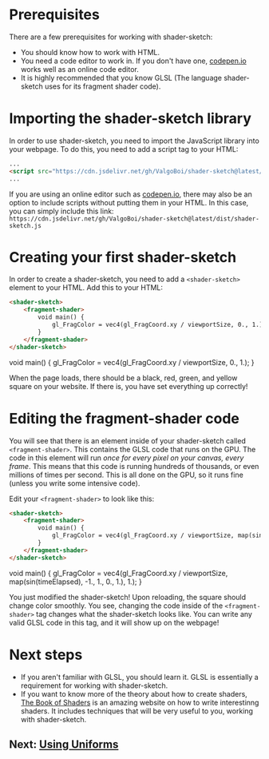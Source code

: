 <script src="../shader-sketch.js"></script>

# Prerequisites
There are a few prerequisites for working with shader-sketch:
- You should know how to work with HTML.
- You need a code editor to work in. If you don't have one, [codepen.io](https://codepen.io/) works well as an online code editor.
- It is highly recommended that you know GLSL (The language shader-sketch uses for its fragment shader code).

# Importing the shader-sketch library
In order to use shader-sketch, you need to import the JavaScript library into your webpage. To do this, you need to add a script tag to your HTML:

```html
...
<script src="https://cdn.jsdelivr.net/gh/ValgoBoi/shader-sketch@latest/dist/shader-sketch.js"></script>
...
```

If you are using an online editor such as [codepen.io](https://codepen.io/), there may also be an option to include scripts without putting them in your HTML. In this case, you can simply include this link: `https://cdn.jsdelivr.net/gh/ValgoBoi/shader-sketch@latest/dist/shader-sketch.js`

# Creating your first shader-sketch
In order to create a shader-sketch, you need to add a `<shader-sketch>` element to your HTML. Add this to your HTML:

```html
<shader-sketch>
    <fragment-shader>
        void main() {
            gl_FragColor = vec4(gl_FragCoord.xy / viewportSize, 0., 1.);
        }
    </fragment-shader>
</shader-sketch>
```
<shader-sketch>
    <fragment-shader>
        void main() {
            gl_FragColor = vec4(gl_FragCoord.xy / viewportSize, 0., 1.);
        }
    </fragment-shader>
</shader-sketch>

When the page loads, there should be a black, red, green, and yellow square on your website. If there is, you have set everything up correctly!

# Editing the fragment-shader code
You will see that there is an element inside of your shader-sketch called `<fragment-shader>`. This contains the GLSL code that runs on the GPU. The code in this element will run *once for every pixel on your canvas, every frame*. This means that this code is running hundreds of thousands, or even millions of times per second. This is all done on the GPU, so it runs fine (unless you write some intensive code).

Edit your `<fragment-shader>` to look like this:

```html
<shader-sketch>
    <fragment-shader>
        void main() {
            gl_FragColor = vec4(gl_FragCoord.xy / viewportSize, map(sin(timeElapsed), -1., 1., 0., 1.), 1.);
        }
    </fragment-shader>
</shader-sketch>
```
<shader-sketch>
    <fragment-shader>
        void main() {
            gl_FragColor = vec4(gl_FragCoord.xy / viewportSize, map(sin(timeElapsed), -1., 1., 0., 1.), 1.);
        }
    </fragment-shader>
</shader-sketch>

You just modified the shader-sketch! Upon reloading, the square should change color smoothly. You see, changing the code inside of the `<fragment-shader>` tag changes what the shader-sketch looks like. You can write any valid GLSL code in this tag, and it will show up on the webpage!

# Next steps
- If you aren't familiar with GLSL, you should learn it. GLSL is essentially a requirement for working with shader-sketch.
- If you want to know more of the theory about how to create shaders, [The Book of Shaders](https://thebookofshaders.com/) is an amazing website on how to write interestinng shaders. It includes techniques that will be very useful to you, working with shader-sketch.

## Next: [Using Uniforms](guides/using-uniforms)